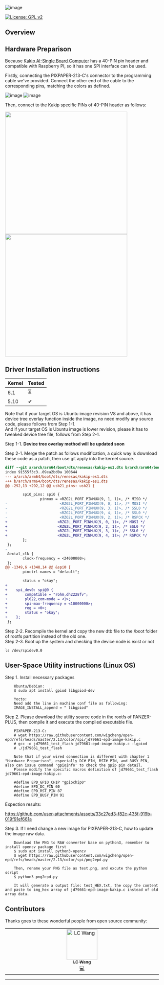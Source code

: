 ![image](https://github.com/user-attachments/assets/c2cb952e-7385-4665-9877-0b3269abaa0c)


[![License: GPL v2](https://img.shields.io/badge/License-GPL%20v2-blue.svg)](https://www.gnu.org/licenses/old-licenses/gpl-2.0.en.html)

## Overview

## Hardware Preparison

Because [Kakip AI-Single Board Computer](https://www.kakip.ai/) has a 40-PIN pin header and compatible with Raspberry PI, so it has one SPI interface can be used.

Firstly, connecting the PIXPAPER-213-C's connector to the programming cable we've provided. Connect the other end of the cable to the corresponding pins, matching the colors as defined.

![image](https://github.com/user-attachments/assets/af657fcd-c5c5-4a54-b7a7-40c95f902b9c)
![image](https://github.com/user-attachments/assets/6ae059a1-9711-4d93-b800-46bffb24d128)

Then, connect to the Kakip specific PINs of 40-PIN header as follows:

<img src="https://github.com/user-attachments/assets/6362c17b-1d5d-4137-93dd-5e0041440099" width="400"> <br>
<img src="https://github.com/user-attachments/assets/98380f8c-72f4-44fb-a657-1628215f39a5" width="400">




## Driver Installation instructions

|Kernel|Tested|
|---|---|
| 6.1 | &#x23F3;|
| 5.10 |&#10004;|

Note that if your target OS is Ubuntu image revision V8 and above, it has device tree overlay function inside the image, no need modify any source code, please follows from Step 1-1.<br>
And if your target OS is Ubuntu image is lower revision, please it has to tweaked device tree file, follows from Step 2-1.

Step 1-1. **Device tree overlay method will be updated soon**

Step 2-1. Merge the patch as follows modification, a quick way is download these code as a patch, then use git apply into the kernel source.

```diff
diff --git a/arch/arm64/boot/dts/renesas/kakip-es1.dts b/arch/arm64/boot/dts/renesas/kakip-es1.dts
index 91555f3c3..09ea2bd0a 100644
--- a/arch/arm64/boot/dts/renesas/kakip-es1.dts
+++ b/arch/arm64/boot/dts/renesas/kakip-es1.dts
@@ -292,13 +292,12 @@ usb21_pins: usb21 {

        spi0_pins: spi0 {
                pinmux = <RZG2L_PORT_PINMUX(9, 1, 1)>, /* MISO */
-                        <RZG2L_PORT_PINMUX(9, 0, 1)>, /* MOSI */
-                        <RZG2L_PORT_PINMUX(9, 3, 1)>, /* SSL0 */
-                        <RZG2L_PORT_PINMUX(9, 4, 1)>, /* SSL0 */
-                        <RZG2L_PORT_PINMUX(9, 2, 1)>; /* RSPCK */
+                       <RZG2L_PORT_PINMUX(9, 0, 1)>, /* MOSI */
+                       <RZG2L_PORT_PINMUX(9, 2, 1)>, /* SSL0 */
+                       <RZG2L_PORT_PINMUX(9, 3, 1)>, /* SSL0 */
+                       <RZG2L_PORT_PINMUX(9, 4, 1)>; /* RSPCK */
        };
 };
-
 &extal_clk {
        clock-frequency = <24000000>;
 };
@@ -1349,6 +1348,14 @@ &spi0 {
        pinctrl-names = "default";

        status = "okay";
+
+    spi_dev0: spi@0 {
+        compatible = "rohm,dh2228fv";
+        pl022,com-mode = <1>;
+        spi-max-frequency = <10000000>;
+        reg = <0>;
+        status = "okay";
+    };
 };
```

Step 2-2. Recompile the kernel and copy the new dtb file to the /boot folder of  rootfs partition instead of the old one. <br>
Step 2-3. Boot up the system and checking the device node is exist or not <br>

    ls /dev/spidev0.0
 

## User-Space Utility instructions (Linux OS)

Step 1. Install necessary packages

        Ubuntu/Debian:
        $ sudo apt install gpiod libgpiod-dev

        Yocto:
        Need add the line in machine conf file as following:
        IMAGE_INSTALL_append = " libgpiod"



Step 2. Please download the utility source code in the rootfs of PANZER-PLUS, then compile it and execute the compiled executable file.

        PIXPAPER-213-C:
        # wget https://raw.githubusercontent.com/wigcheng/open-epd/refs/heads/master/2.13/color/spi/jd79661-epd-image-kakip.c
        # gcc -o jd79661_test_flash jd79661-epd-image-kakip.c -lgpiod
        # ./jd79661_test_flash 

        Note that if your wired connection is different with chapter 1 "Hardware Preparison", especially DC# PIN, RST# PIN, and BUSY PIN, also can issue command 'gpioinfo' to check the gpip pin detail. 
        Please modify the specific macros definition of jd79661_test_flash jd79661-epd-image-kakip.c:

        #define EPD_GPIO_CHIP "gpiochip0"
        #define EPD_DC_PIN 60
        #define EPD_RST_PIN 87
        #define EPD_BUSY_PIN 91


Expection results: <br>




https://github.com/user-attachments/assets/33c27ed3-f82c-435f-919b-019f91ef661a



        
Step 3. If I need change a new image for PIXPAPER-213-C, how to update the image raw data.

        Download the PNG to RAW converter base on python3, remember to install opencv package first
        $ sudo apt install python3-opencv
        $ wget https://raw.githubusercontent.com/wigcheng/open-epd/refs/heads/master/2.13/color/spi/png2epd.py

        Then, rename your PNG file as test.png, and excute the python script
        $ python3 png2epd.py

        It will generate a output file: test_HEX.txt, the copy the content and paste to img_hex array of jd79661-epd-image-kakip.c instead of old array data.

## Contributors

Thanks goes to these wonderful people from open source community:

<!-- ALL-CONTRIBUTORS-LIST:START - Do not remove or modify this section -->
<!-- prettier-ignore-start -->
<!-- markdownlint-disable -->
<table>
  <tbody>
    <tr>
      <td align="center" valign="top" width="14.28%"><a href="https://github.com/lc-wang"><img src="https://avatars.githubusercontent.com/u/125327848?v=4" width="100px;" alt="LC Wang"/><br /><sub><b>LC Wang</b></sub></a><br /><a href="https://github.com/wigcheng/open-epd/commits?author=lc-wang" title="Code">💻</a></td>
    </tr>
  </tbody>
</table>

<!-- markdownlint-restore -->
<!-- prettier-ignore-end -->

<!-- ALL-CONTRIBUTORS-LIST:END -->

---
